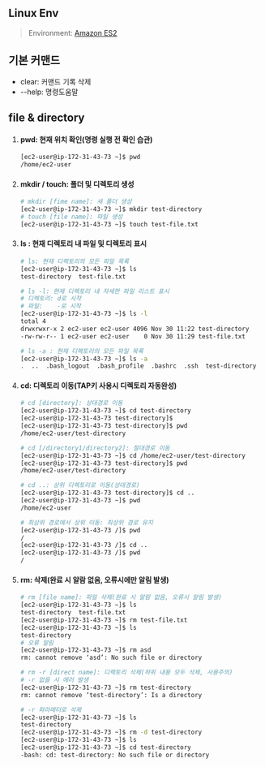 ## Linux Env
> Environment: [Amazon ES2](https://docs.aws.amazon.com/ko_kr/AWSEC2/latest/UserGuide/AccessingInstancesLinux.html)

## 기본 커맨드
* clear: 커맨드 기록 삭제
* --help: 명령도움말

## file & directory

1. #### pwd: 현재 위치 확인(명령 실행 전 확인 습관)
    ```bash
    [ec2-user@ip-172-31-43-73 ~]$ pwd
    /home/ec2-user
    ```

1. #### mkdir / touch: 폴더 및 디렉토리 생성
    ```bash
    # mkdir [fime name]: 새 폴더 생성
    [ec2-user@ip-172-31-43-73 ~]$ mkdir test-directory
    # touch [file name]: 파일 생성
    [ec2-user@ip-172-31-43-73 ~]$ touch test-file.txt
    ```

1. #### ls : 현재 디렉토리 내 파일 및 디렉토리 표시
    ```bash
    # ls: 현재 디렉토리의 모든 파일 목록
    [ec2-user@ip-172-31-43-73 ~]$ ls
    test-directory  test-file.txt

    # ls -l: 현재 디렉토리 내 자세한 파일 리스트 표시
    # 디렉토리: d로 시작
    # 파일:    -로 시작
    [ec2-user@ip-172-31-43-73 ~]$ ls -l
    total 4
    drwxrwxr-x 2 ec2-user ec2-user 4096 Nov 30 11:22 test-directory
    -rw-rw-r-- 1 ec2-user ec2-user    0 Nov 30 11:29 test-file.txt

    # ls -a : 현재 디렉토리의 모든 파일 목록
    [ec2-user@ip-172-31-43-73 ~]$ ls -a
    .  ..  .bash_logout  .bash_profile  .bashrc  .ssh  test-directory  test-file.txt
    ```

1. #### cd: 디렉토리 이동(TAP키 사용시 디렉토리 자동완성)
    ```bash
    # cd [directory]: 상대경로 이동
    [ec2-user@ip-172-31-43-73 ~]$ cd test-directory
    [ec2-user@ip-172-31-43-73 test-directory]$
    [ec2-user@ip-172-31-43-73 test-directory]$ pwd
    /home/ec2-user/test-directory

    # cd [/directory1/directory2]: 절대경로 이동
    [ec2-user@ip-172-31-43-73 ~]$ cd /home/ec2-user/test-directory
    [ec2-user@ip-172-31-43-73 test-directory]$ pwd
    /home/ec2-user/test-directory

    # cd ..: 상위 디렉토리로 이동(상대경로)
    [ec2-user@ip-172-31-43-73 test-directory]$ cd ..
    [ec2-user@ip-172-31-43-73 ~]$ pwd
    /home/ec2-user

    # 최상위 경로에서 상위 이동: 최상위 경로 유지
    [ec2-user@ip-172-31-43-73 /]$ pwd
    /
    [ec2-user@ip-172-31-43-73 /]$ cd ..
    [ec2-user@ip-172-31-43-73 /]$ pwd
    /
    ```

1. #### rm: 삭제(완료 시 알람 없음, 오류시에만 알림 발생)
    ```bash
    # rm [file name]: 파일 삭제(완료 시 알람 없음, 오류시 알림 발생)
    [ec2-user@ip-172-31-43-73 ~]$ ls
    test-directory  test-file.txt
    [ec2-user@ip-172-31-43-73 ~]$ rm test-file.txt
    [ec2-user@ip-172-31-43-73 ~]$ ls
    test-directory
    # 오류 알림
    [ec2-user@ip-172-31-43-73 ~]$ rm asd
    rm: cannot remove ‘asd’: No such file or directory

    # rm -r [direct name]: 디렉토리 삭제(하위 내용 모두 삭제, 사용주의)
    # -r 없을 시 에러 발생
    [ec2-user@ip-172-31-43-73 ~]$ rm test-directory
    rm: cannot remove ‘test-directory’: Is a directory

    # -r 파라메터로 삭제
    [ec2-user@ip-172-31-43-73 ~]$ ls
    test-directory
    [ec2-user@ip-172-31-43-73 ~]$ rm -d test-directory
    [ec2-user@ip-172-31-43-73 ~]$ ls
    [ec2-user@ip-172-31-43-73 ~]$ cd test-directory
    -bash: cd: test-directory: No such file or directory
    ```